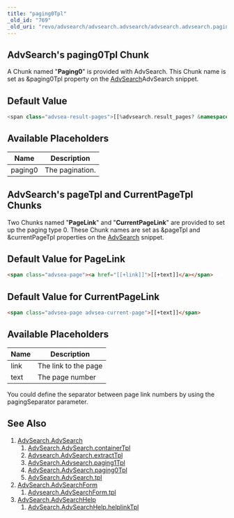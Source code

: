 ```yaml
---
title: "paging0Tpl"
_old_id: "769"
_old_uri: "revo/advsearch/advsearch.advsearch/advsearch.advsearch.paging0tpl"
---
```


## AdvSearch's paging0Tpl Chunk

A Chunk named "**Paging0**" is provided with AdvSearch. This Chunk name is set as &paging0Tpl property on the [AdvSearch](extras/advsearch/advsearch.advsearch "AdvSearch.AdvSearch")AdvSearch snippet.

## Default Value

``` php 
<span class="advsea-result-pages">[[%advsearch.result_pages? &namespace=`advsearch` &topic=`default`]]</span>[[+paging0]]
```

## Available Placeholders

| Name    | Description     |
| ------- | --------------- |
| paging0 | The pagination. |

## AdvSearch's pageTpl and CurrentPageTpl Chunks

Two Chunks named "**PageLink**" and "**CurrentPageLink**" are provided to set up the paging type 0. 
These Chunk names are set as &pageTpl and &currentPageTpl properties on the [AdvSearch](extras/advsearch/advsearch.advsearch "AdvSearch.AdvSearch") snippet.

## Default Value for PageLink

``` html 
<span class="advsea-page"><a href="[[+link]]">[[+text]]</a></span>
```

## Default Value for CurrentPageLink

``` html 
<span class="advsea-page advsea-current-page">[[+text]]</span>
```

## Available Placeholders

| Name | Description          |
| ---- | -------------------- |
| link | The link to the page |
| text | The page number      |

You could define the separator between page link numbers by using the pagingSeparator parameter.

## See Also

1. [AdvSearch.AdvSearch](extras/advsearch/advsearch.advsearch)
    1. [AdvSearch.AdvSearch.containerTpl](extras/advsearch/advsearch.advsearch/advsearch.advsearch.containertpl)
    2. [Advsearch.AdvSearch.extractTpl](extras/advsearch/advsearch.advsearch/advsearch.advsearch.extracttpl)
    3. [AdvSearch.Advsearch.paging1Tpl](extras/advsearch/advsearch.advsearch/advsearch.advsearch.paging1tpl)
    4. [AdvSearch.AdvSearch.paging0Tpl](extras/advsearch/advsearch.advsearch/advsearch.advsearch.paging0tpl)
    5. [AdvSearch.AdvSearch.tpl](extras/advsearch/advsearch.advsearch/advsearch.advsearch.tpl)
2. [AdvSearch.AdvSearchForm](extras/advsearch/advsearch.advsearchform)
    1. [Advsearch.AdvSearchForm.tpl](extras/advsearch/advsearch.advsearchform/advsearch.advsearchform.tpl)
3. [AdvSearch.AdvSearchHelp](extras/advsearch/advsearch.advsearchhelp)
    1. [AdvSearch.AdvSearchHelp.helplinkTpl](extras/advsearch/advsearch.advsearchhelp/advsearch.advsearchhelp.helplinktpl)
